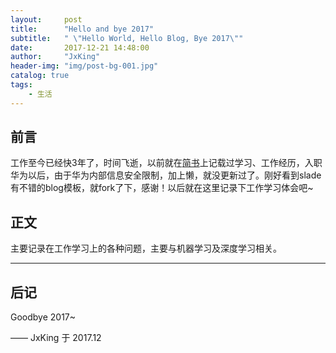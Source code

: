 ```yaml
---
layout:     post
title:      "Hello and bye 2017"
subtitle:   " \"Hello World, Hello Blog, Bye 2017\""
date:       2017-12-21 14:48:00
author:     "JxKing"
header-img: "img/post-bg-001.jpg"
catalog: true
tags:
    - 生活
---
```



## 前言

工作至今已经快3年了，时间飞逝，以前就在[简书](http://www.jianshu.com/u/e4ef312d540c)上记载过学习、工作经历，入职华为以后，由于华为内部信息安全限制，加上懒，就没更新过了。刚好看到slade有不错的blog模板，就fork了下，感谢！以后就在这里记录下工作学习体会吧~


## 正文
主要记录在工作学习上的各种问题，主要与机器学习及深度学习相关。

---


## 后记

Goodbye 2017~

—— JxKing 于 2017.12



